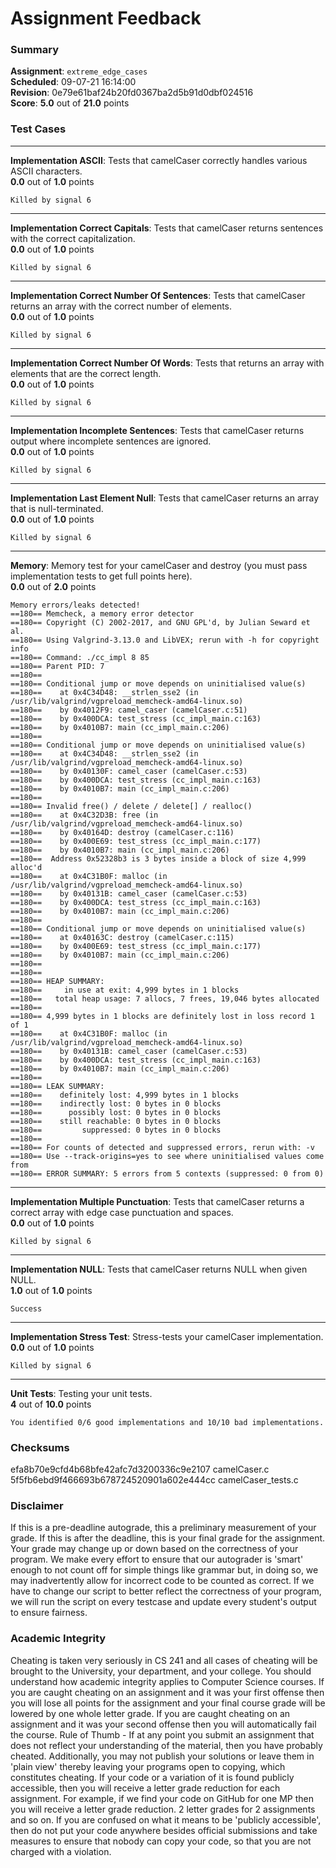 # Assignment Feedback

### Summary

**Assignment**: `extreme_edge_cases`  
**Scheduled**: 09-07-21 16:14:00  
**Revision**: 0e79e61baf24b20fd0367ba2d5b91d0dbf024516  
**Score**: **5.0** out of **21.0** points

### Test Cases
---

**Implementation ASCII**: Tests that camelCaser correctly handles various ASCII characters.  
**0.0** out of **1.0** points
```
Killed by signal 6
```
---

**Implementation Correct Capitals**: Tests that camelCaser returns sentences with the correct capitalization.  
**0.0** out of **1.0** points
```
Killed by signal 6
```
---

**Implementation Correct Number Of Sentences**: Tests that camelCaser returns an array with the correct number of elements.  
**0.0** out of **1.0** points
```
Killed by signal 6
```
---

**Implementation Correct Number Of Words**: Tests that returns an array with elements that are the correct length.  
**0.0** out of **1.0** points
```
Killed by signal 6
```
---

**Implementation Incomplete Sentences**: Tests that camelCaser returns output where incomplete sentences are ignored.  
**0.0** out of **1.0** points
```
Killed by signal 6
```
---

**Implementation Last Element Null**: Tests that camelCaser returns an array that is null-terminated.  
**0.0** out of **1.0** points
```
Killed by signal 6
```
---

**Memory**: Memory test for your camelCaser and destroy (you must pass implementation tests to get full points here).  
**0.0** out of **2.0** points
```
Memory errors/leaks detected!
==180== Memcheck, a memory error detector
==180== Copyright (C) 2002-2017, and GNU GPL'd, by Julian Seward et al.
==180== Using Valgrind-3.13.0 and LibVEX; rerun with -h for copyright info
==180== Command: ./cc_impl 8 85
==180== Parent PID: 7
==180== 
==180== Conditional jump or move depends on uninitialised value(s)
==180==    at 0x4C34D48: __strlen_sse2 (in /usr/lib/valgrind/vgpreload_memcheck-amd64-linux.so)
==180==    by 0x4012F9: camel_caser (camelCaser.c:51)
==180==    by 0x400DCA: test_stress (cc_impl_main.c:163)
==180==    by 0x4010B7: main (cc_impl_main.c:206)
==180== 
==180== Conditional jump or move depends on uninitialised value(s)
==180==    at 0x4C34D48: __strlen_sse2 (in /usr/lib/valgrind/vgpreload_memcheck-amd64-linux.so)
==180==    by 0x40130F: camel_caser (camelCaser.c:53)
==180==    by 0x400DCA: test_stress (cc_impl_main.c:163)
==180==    by 0x4010B7: main (cc_impl_main.c:206)
==180== 
==180== Invalid free() / delete / delete[] / realloc()
==180==    at 0x4C32D3B: free (in /usr/lib/valgrind/vgpreload_memcheck-amd64-linux.so)
==180==    by 0x40164D: destroy (camelCaser.c:116)
==180==    by 0x400E69: test_stress (cc_impl_main.c:177)
==180==    by 0x4010B7: main (cc_impl_main.c:206)
==180==  Address 0x52328b3 is 3 bytes inside a block of size 4,999 alloc'd
==180==    at 0x4C31B0F: malloc (in /usr/lib/valgrind/vgpreload_memcheck-amd64-linux.so)
==180==    by 0x40131B: camel_caser (camelCaser.c:53)
==180==    by 0x400DCA: test_stress (cc_impl_main.c:163)
==180==    by 0x4010B7: main (cc_impl_main.c:206)
==180== 
==180== Conditional jump or move depends on uninitialised value(s)
==180==    at 0x40163C: destroy (camelCaser.c:115)
==180==    by 0x400E69: test_stress (cc_impl_main.c:177)
==180==    by 0x4010B7: main (cc_impl_main.c:206)
==180== 
==180== 
==180== HEAP SUMMARY:
==180==     in use at exit: 4,999 bytes in 1 blocks
==180==   total heap usage: 7 allocs, 7 frees, 19,046 bytes allocated
==180== 
==180== 4,999 bytes in 1 blocks are definitely lost in loss record 1 of 1
==180==    at 0x4C31B0F: malloc (in /usr/lib/valgrind/vgpreload_memcheck-amd64-linux.so)
==180==    by 0x40131B: camel_caser (camelCaser.c:53)
==180==    by 0x400DCA: test_stress (cc_impl_main.c:163)
==180==    by 0x4010B7: main (cc_impl_main.c:206)
==180== 
==180== LEAK SUMMARY:
==180==    definitely lost: 4,999 bytes in 1 blocks
==180==    indirectly lost: 0 bytes in 0 blocks
==180==      possibly lost: 0 bytes in 0 blocks
==180==    still reachable: 0 bytes in 0 blocks
==180==         suppressed: 0 bytes in 0 blocks
==180== 
==180== For counts of detected and suppressed errors, rerun with: -v
==180== Use --track-origins=yes to see where uninitialised values come from
==180== ERROR SUMMARY: 5 errors from 5 contexts (suppressed: 0 from 0)
```
---

**Implementation Multiple Punctuation**: Tests that camelCaser returns a correct array with edge case punctuation and spaces.  
**0.0** out of **1.0** points
```
Killed by signal 6
```
---

**Implementation NULL**: Tests that camelCaser returns NULL when given NULL.  
**1.0** out of **1.0** points
```
Success
```
---

**Implementation Stress Test**: Stress-tests your camelCaser implementation.  
**0.0** out of **1.0** points
```
Killed by signal 6
```
---

**Unit Tests**: Testing your unit tests.  
**4** out of **10.0** points
```
You identified 0/6 good implementations and 10/10 bad implementations.
```
### Checksums

efa8b70e9cfd4b68bfe42afc7d3200336c9e2107 camelCaser.c  
5f5fb6ebd9f466693b678724520901a602e444cc camelCaser_tests.c


### Disclaimer
If this is a pre-deadline autograde, this a preliminary measurement of your grade.
If this is after the deadline, this is your final grade for the assignment.
Your grade may change up or down based on the correctness of your program.
We make every effort to ensure that our autograder is 'smart' enough to not count off
for simple things like grammar but, in doing so, we may inadvertently allow for
incorrect code to be counted as correct.
If we have to change our script to better reflect the correctness of your program,
we will run the script on every testcase and update every student's output to ensure fairness.



### Academic Integrity
Cheating is taken very seriously in CS 241 and all cases of cheating will be brought to the University, your department, and your college.
You should understand how academic integrity applies to Computer Science courses.
If you are caught cheating on an assignment and it was your first offense then you will lose all points for the assignment and your final course
grade will be lowered by one whole letter grade. If you are caught cheating on an assignment and it was your second offense then you will automatically fail the course.
Rule of Thumb - If at any point you submit an assignment that does not reflect your understanding of the material, then you have probably cheated.
Additionally, you may not publish your solutions or leave them in 'plain view' thereby leaving your programs open to copying, which constitutes cheating.
If your code or a variation of it is found publicly accessible, then you will receive a letter grade reduction for each assignment.
For example, if we find your code on GitHub for one MP then you will receive a letter grade reduction. 2 letter grades for 2 assignments and so on.
If you are confused on what it means to be 'publicly accessible', then do not put your code anywhere besides official submissions and take measures
to ensure that nobody can copy your code, so that you are not charged with a violation.


